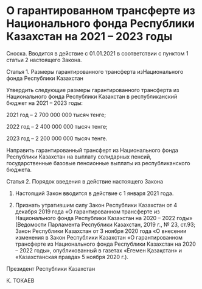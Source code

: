 # О гарантированном трансферте из Национального фонда Республики Казахстан на 2021 – 2023 годы

Сноска. Вводится в действие с 01.01.2021 в соответствии с пунктом 1 статьи  2 настоящего Закона.

Статья 1. Размеры гарантированного трансферта изНационального фонда Республики Казахстан

Утвердить следующие размеры гарантированного трансферта из Национального фонда Республики Казахстан в республиканский бюджет на 2021 – 2023 годы:

2021 год – 2 700 000 000 тысяч тенге;

2022 год – 2 400 000 000 тысяч тенге;

2023 год – 2 200 000 000 тысяч тенге.

Направить гарантированный трансферт из Национального фонда Республики Казахстан на выплату солидарных пенсий, государственные базовые пенсионные выплаты из республиканского бюджета.

Статья 2. Порядок введения в действие настоящего Закона

1. Настоящий Закон вводится в действие с 1 января 2021 года.

2. Признать утратившим силу Закон Республики Казахстан от 4 декабря 2019 года «О гарантированном трансферте из Национального фонда Республики Казахстан на 2020 – 2022 годы» (Ведомости Парламента Республики Казахстан, 2019 г., № 23, ст.93; Закон Республики Казахстан от 3 ноября 2020 года «О внесении изменения в Закон Республики Казахстан «О гарантированном трансферте из Национального фонда Республики Казахстан на 2020 – 2022 годы», опубликованный в газетах «Егемен Қазақстан» и «Казахстанская правда» 5 ноября 2020 г.).

Президент Республики Казахстан

К. ТОКАЕВ

